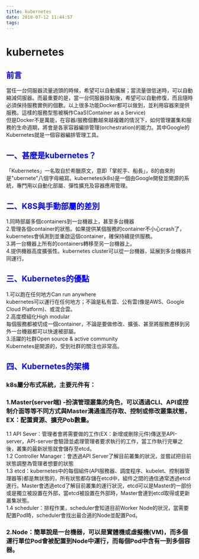 ```yaml
---
title: kubernetes
date: 2018-07-12 11:44:57
tags:
---
```

# kubernetes
## <font color="blue">前言</font>
當任一台伺服器流量過頭的時候，希望可以自動擴展；當流量很低迷時，可以自動縮減伺服器。而最重要的是，當一台伺服器掛點後，希望可以自動修復，而且隨時必須保持服務實例的個數。以上很多功能Docker都可以做到，並利用容器來提供服務。這樣的服務型態被稱作CaaS(Container as a Service)<br>
但是Docker不是萬能，在容器/服務個數越來越複雜的情況下，如何管理叢集和服務的生命週期，將會是各家容器編排管理(orchestration)的能力。其中Google的Kubernetes就是一個容器編排管理工具。
## <font color="blue">一、甚麼是kubernetes？</font>
「Kubernetes」一名取自於希臘原文，意即「掌舵手、船長」，8的由來則是"ubernete"八個字母縮寫。kubernetes(k8s)是一個由Google開發並開源的系統，專門用以自動化部屬、彈性擴充及容器應用管理。
## <font color="blue">二、K8S與手動部屬的差別</font>
1.同時部屬多個containers到一台機器上，甚至多台機器<br>
2.管理各個container的狀態。如果提供某個服務的container不小心crash了，kubernetes會偵測到並重啟這個container，確保持續提供服務。<br>
3.將一台機器上所有的containers轉移至另一台機器上。<br>
4.提供機器高度擴張性。kubernetes cluster可以從一台機器，延展到多台機器共同運行。
## <font color="blue">三、Kubernetes的優點</font>
1.可以跑在任何地方Can run anywhere<br>
    kubernetes可以運行在任何地方；不論是私有雲、公有雲(像是AWS、Google Cloud Platform)、或混合雲。<br>
2.高度模組化High modular<br>
    每個服務都被切成一個container，不論是要做修改、擴張、甚至將服務遷移到另外一台機器都可以快速被部屬。<br>
3.活躍的社群Open source & active community<br>
    Kubernetes是開源的，受到社群的關注也非常高。<br>
## <font color="blue">四、Kubernetes的架構</font>
### k8s屬分布式系統，主要元件有：
### 1.Master(server端) -扮演管理叢集的角色，可以透過CLI、API或控制介面等等不同方式與Master溝通進而存取、控制或修改叢集狀態，EX：配置資源、擴充Pob數量。
1.1 API Sever：管理者會將需要做的工作(EX：新增或刪除元件)傳送至API-server，API-server會驗證並處理管理者要求執行的工作，當工作執行完畢之後，叢集的最新狀態就會儲存至etcd。<br>
1.2 Controller Manager：會透過API Server了解目前叢集的狀況，並嘗試把目前狀態調整為管理者想要的狀態<br>
1.3 etcd：kubernetes中的每個組件(API服務器、調度程序、kubelet、控制器管理器等)都是無狀態的，所有狀態都存儲在etcd中，組件之間的通信通常透過etcd進行。Master會透過etcd了解目前叢集的運行狀況，etcd可以是Master的一部份或是獨立被設置在外部，當etcd被設置在外部時，Master會連到etcd取得或更新叢集狀態。<br>
1.4 scheduler：排程作業，scheduler會知道目前Worker Node的狀況，當需要配置Pod時，scheduler會找出最合適的Node並配置Pod。
### 2.Node：簡單說是一台機器，可以是實體機或虛擬機(VM)，而多個運行單位Pod會被配置到Node中運行，而每個Pod中含有一到多個容器。

